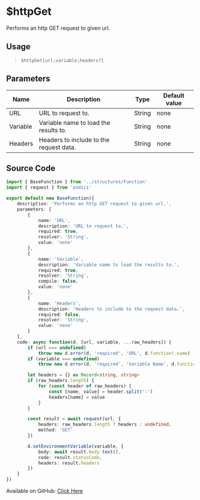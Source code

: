 # $httpGet
Performs an http GET request to given url.
## Usage
> `$httpGet[url;variable;headers?]`
## Parameters
|   Name   |               Description               |  Type  | Default value |
|----------|-----------------------------------------|--------|---------------|
| URL      | URL to request to.                      | String | none          |
| Variable | Variable name to load the results to.   | String | none          |
| Headers  | Headers to include to the request data. | String | none          |

## Source Code
```ts
import { BaseFunction } from '../structures/Function'
import { request } from 'undici'

export default new BaseFunction({
    description: 'Performs an http GET request to given url.',
    parameters: [
        {
            name: 'URL',
            description: 'URL to request to.',
            required: true,
            resolver: 'String',
            value: 'none'
        },
        {
            name: 'Variable',
            description: 'Variable name to load the results to.',
            required: true,
            resolver: 'String',
            compile: false,
            value: 'none'
        },
        {
            name: 'Headers',
            description: 'Headers to include to the request data.',
            required: false,
            resolver: 'String',
            value: 'none'
        }
    ],
    code: async function(d, [url, variable, ...raw_headers]) {
        if (url === undefined)
            throw new d.error(d, 'required', 'URL', d.function!.name)
        if (variable === undefined)
            throw new d.error(d, 'required', 'Variable Name', d.function!.name)

        let headers = {} as Record<string, string>
        if (raw_headers.length) {
            for (const header of raw_headers) {
                const [name, value] = header.split(':')
                headers[name] = value
            }
        }

        const result = await request(url, {
            headers: raw_headers.length ? headers : undefined,
            method: 'GET'
        })

        d.setEnvironmentVariable(variable, {
            body: await result.body.text(),
            code: result.statusCode,
            headers: result.headers
        })
    }
})
```
Available on GitHub: [Click Here](https://github.com/Cyberghxst/bdjs/blob/v1/src/functions/httpGet.ts)